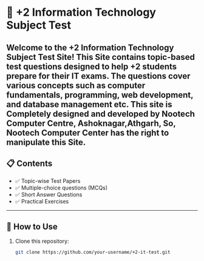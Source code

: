 # 📘 +2 Information Technology Subject Test

Welcome to the **+2 Information Technology Subject Test** Site! This Site contains topic-based test questions designed to help +2 students prepare for their IT exams. The questions cover various concepts such as computer fundamentals, programming, web development, and database management etc. This site is Completely  designed and developed by Nootech Computer Centre, Ashoknagar,Athgarh, So, Nootech Computer Center has the right to manipulate this Site. 
---
## 📋 **Contents**

- ✅ Topic-wise Test Papers  
- ✅ Multiple-choice questions (MCQs)  
- ✅ Short Answer Questions  
- ✅ Practical Exercises  

---

## 🚀 **How to Use**

1. Clone this repository:  
   ```bash
   git clone https://github.com/your-username/+2-it-test.git
